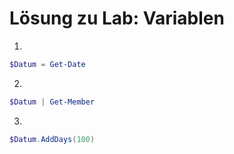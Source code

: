 # Lösung zu Lab: Variablen
1.
```powershell
$Datum = Get-Date
```

2. 

```powershell
$Datum | Get-Member
```
3.
```powershell
$Datum.AddDays(100)
```

